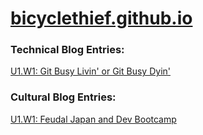 # [bicyclethief.github.io](http://bicyclethief.github.io)

### Technical Blog Entries:
[U1.W1: Git Busy Livin' or Git Busy Dyin'](https://bicyclethief.github.io/blog/t1-git-blog.html)

### Cultural Blog Entries:
[U1.W1: Feudal Japan and Dev Bootcamp](https://bicyclethief.github.io/blog/c1-chefs-kitchen.html)
